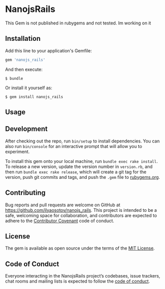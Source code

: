 # NanojsRails

This Gem is not published in rubygems and not tested. Im working on it

## Installation

Add this line to your application's Gemfile:

```ruby
gem 'nanojs_rails'
```

And then execute:

    $ bundle

Or install it yourself as:

    $ gem install nanojs_rails

## Usage

## Development

After checking out the repo, run `bin/setup` to install dependencies. You can also run `bin/console` for an interactive prompt that will allow you to experiment.

To install this gem onto your local machine, run `bundle exec rake install`. To release a new version, update the version number in `version.rb`, and then run `bundle exec rake release`, which will create a git tag for the version, push git commits and tags, and push the `.gem` file to [rubygems.org](https://rubygems.org).

## Contributing

Bug reports and pull requests are welcome on GitHub at https://github.com/ilyaosotov/nanojs_rails. This project is intended to be a safe, welcoming space for collaboration, and contributors are expected to adhere to the [Contributor Covenant](http://contributor-covenant.org) code of conduct.

## License

The gem is available as open source under the terms of the [MIT License](https://opensource.org/licenses/MIT).

## Code of Conduct

Everyone interacting in the NanojsRails project’s codebases, issue trackers, chat rooms and mailing lists is expected to follow the [code of conduct](https://github.com/ilyaosotov/nanojs_rails/blob/master/CODE_OF_CONDUCT.md).
